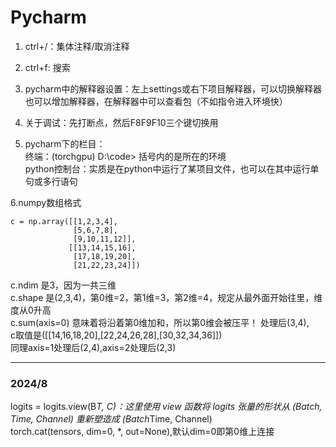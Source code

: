 # Pycharm
1. ctrl+/：集体注释/取消注释
2. ctrl+f: 搜索
3. pycharm中的解释器设置：左上settings或右下项目解释器，可以切换解释器也可以增加解释器，在解释器中可以查看包（不如指令进入环境快）
4. 关于调试：先打断点，然后F8F9F10三个键切换用

5. pycharm下的栏目：<br/>
终端：(torchgpu) D:\code> 括号内的是所在的环境<br/>
python控制台：实质是在python中运行了某项目文件，也可以在其中运行单句或多行语句<br/>

6.numpy数组格式
```
c = np.array([[1,2,3,4],
              [5,6,7,8],
              [9,10,11,12]],
             [[13,14,15,16],
              [17,18,19,20],
              [21,22,23,24]])
```
c.ndim 是3，因为一共三维<br/>
c.shape 是(2,3,4)，第0维=2，第1维=3，第2维=4，规定从最外面开始往里，维度从0升高<br/>
c.sum(axis=0) 意味着将沿着第0维加和，所以第0维会被压平！ 处理后(3,4),<br/>
    c取值是([[14,16,18,20],[22,24,26,28],[30,32,34,36]])<br/>
    同理axis=1处理后(2,4),axis=2处理后(2,3)<br/>


---
### 2024/8
logits = logits.view(B*T, C)：这里使用 view 函数将 logits 张量的形状从 (Batch, Time, Channel) 重新塑造成 (Batch*Time, Channel)<br/>
torch.cat(tensors, dim=0, *, out=None),默认dim=0即第0维上连接<br/>











